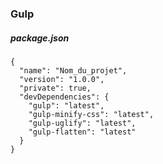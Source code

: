 ### Gulp

##### package.json

    {
      "name": "Nom_du_projet",
      "version": "1.0.0",
      "private": true,
      "devDependencies": {
        "gulp": "latest",
        "gulp-minify-css": "latest",
        "gulp-uglify": "latest",
        "gulp-flatten": "latest"
      }
    }
